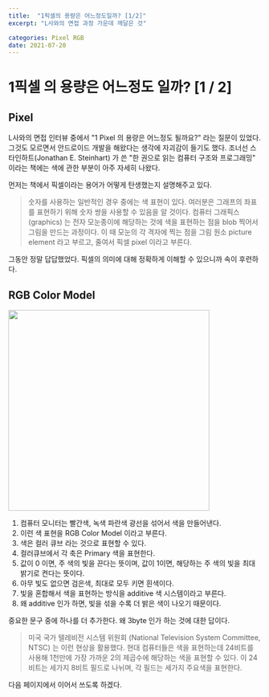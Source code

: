 ```yaml
---
title:  "1픽셀의 용량은 어느정도일까? [1/2]"
excerpt: "L사와의 면접 과정 가운데 깨달은 것"

categories: Pixel RGB
date: 2021-07-20
---
```




# 1픽셀 의 용량은 어느정도 일까? [1 / 2]

## Pixel

L사와의 면접 인터뷰 중에서 "1 Pixel 의 용량은 어느정도 될까요?" 라는 질문이 있었다. 그것도 모르면서 안드로이드 개발을 해왔다는 생각에 자괴감이 들기도 했다. 조너선 스타인하트(Jonathan E. Steinhart) 가 쓴 "한 권으로 읽는 컴퓨터 구조와 프로그래밍" 이라는 책에는 색에 관한 부분이 아주 자세히 나왔다.

먼저는 책에서 픽셀이라는 용어가 어떻게 탄생했는지 설명해주고 있다.

> 숫자를 사용하는 일반적인 경우 중에는 색 표현이 있다. 여러분은 그래프의 좌표를 표현하기 위해 숫자 쌍을 사용할 수 있음을 알 것이다. 컴퓨터 그래픽스(graphics) 는 전자 모눈종이에 해당하는 것에 색을 표현하는 점을 blob 찍어서 그림을 만드는 과정이다. 이 때 모눈의 각 격자에 찍는 점을 그림 원소 picture element 라고 부르고, 줄여서 픽셀 pixel 이라고 부른다.

그동안 정말 답답했었다. 픽셀의 의미에 대해 정확하게 이해할 수 있으니까 속이 후련하다.

## RGB Color Model

<img src="/assets/IMG_0961.png" width="400" height="400">

1. 컴퓨터 모니터는 빨간색, 녹색 파란색 광선을 섞어서 색을 만들어낸다.
2. 이런 색 표현을 RGB Color Model 이라고 부른다.
3. 색은 컬러 큐브 라는 것으로 표현할 수 있다.
4. 컬러큐브에서 각 축은 Primary 색을 표현한다.
5. 값이 0 이면, 주 색의 빛을 끈다는 뜻이며, 값이 1이면, 해당하는 주 색의 빛을 최대 밝기로 켠다는 뜻이다.
6. 아무 빛도 없으면 검은색, 최대로 모두 키면 흰색이다.
7. 빛을 혼합해서 색을 표현하는 방식을 additive 색 시스템이라고 부른다. 
8. 왜 additive 인가 하면, 빛을 섞을 수록 더 밝은 색이 나오기 때문이다.

중요한 문구 중에 하나를 더 추가한다. 왜 3byte 인가 하는 것에 대한 답이다.

> 미국 국가 텔레비전 시스템 위원회 (National Television System Committee, NTSC) 는 이런 현상을 활용했다. 현대 컴퓨터들은 색을 표현하는데 24비트를 사용해 1천만에 가장 가까운 2의 제곱수에 해당하는 색을 표현할 수 있다. 이 24비트는 세가지 8비트 필드로 나뉘며, 각 필드는 세가지 주요색을 표현한다.

다음 페이지에서 이어서 쓰도록 하겠다.
